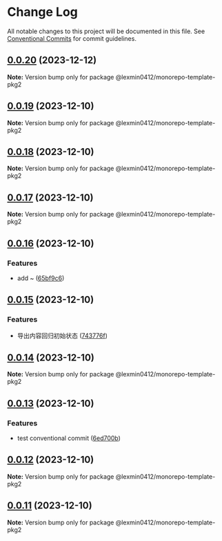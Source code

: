 # Change Log

All notable changes to this project will be documented in this file.
See [Conventional Commits](https://conventionalcommits.org) for commit guidelines.

## [0.0.20](https://github.com/lexmin0412/monorepo-template/compare/v0.0.19...v0.0.20) (2023-12-12)

**Note:** Version bump only for package @lexmin0412/monorepo-template-pkg2





## [0.0.19](https://github.com/lexmin0412/monorepo-template/compare/v0.0.18...v0.0.19) (2023-12-10)

**Note:** Version bump only for package @lexmin0412/monorepo-template-pkg2





## [0.0.18](https://github.com/lexmin0412/monorepo-template/compare/v0.0.17...v0.0.18) (2023-12-10)

**Note:** Version bump only for package @lexmin0412/monorepo-template-pkg2





## [0.0.17](https://github.com/lexmin0412/monorepo-template/compare/v0.0.16...v0.0.17) (2023-12-10)

**Note:** Version bump only for package @lexmin0412/monorepo-template-pkg2





## [0.0.16](https://github.com/lexmin0412/monorepo-template/compare/v0.0.15...v0.0.16) (2023-12-10)


### Features

* add ~ ([65bf9c6](https://github.com/lexmin0412/monorepo-template/commit/65bf9c67a9d9079351f49be4a7a27765e867a4c2))





## [0.0.15](https://github.com/lexmin0412/monorepo-template/compare/v0.0.14...v0.0.15) (2023-12-10)


### Features

* 导出内容回归初始状态 ([743776f](https://github.com/lexmin0412/monorepo-template/commit/743776f14e4c344ce7433d7d2532e10135f7d49e))





## [0.0.14](https://github.com/lexmin0412/monorepo-template/compare/v0.0.13...v0.0.14) (2023-12-10)

**Note:** Version bump only for package @lexmin0412/monorepo-template-pkg2





## [0.0.13](https://github.com/lexmin0412/monorepo-template/compare/v0.0.12...v0.0.13) (2023-12-10)


### Features

* test conventional commit ([6ed700b](https://github.com/lexmin0412/monorepo-template/commit/6ed700baf5338c71580770c3cd0c706421de0882))





## [0.0.12](https://github.com/lexmin0412/monorepo-template/compare/v0.0.11...v0.0.12) (2023-12-10)

**Note:** Version bump only for package @lexmin0412/monorepo-template-pkg2





## [0.0.11](https://github.com/lexmin0412/monorepo-template/compare/v0.0.10...v0.0.11) (2023-12-10)

**Note:** Version bump only for package @lexmin0412/monorepo-template-pkg2
